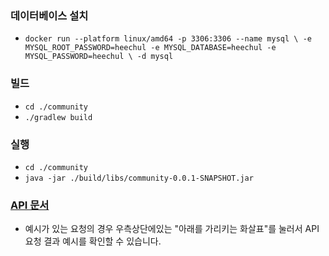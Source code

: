 ### 데이터베이스 설치
- `docker run --platform linux/amd64 -p 3306:3306 --name mysql \
  -e MYSQL_ROOT_PASSWORD=heechul -e MYSQL_DATABASE=heechul -e MYSQL_PASSWORD=heechul \
  -d mysql`

### 빌드
- `cd ./community`  
- `./gradlew build`

### 실행
- `cd ./community`  
- `java -jar ./build/libs/community-0.0.1-SNAPSHOT.jar`

### [API 문서](https://documenter.getpostman.com/view/10893095/Uyxoh3gM#41c75655-e766-4365-bac6-414e0d5e0c7b)
- 예시가 있는 요청의 경우 우측상단에있는 "아래를 가리키는 화살표"를 눌러서 API요청 결과 예시를 확인할 수 있습니다.
